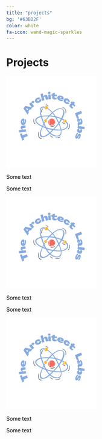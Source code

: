 ```yaml
---
title: "projects"
bg: '#63BD2F'
color: white
fa-icon: wand-magic-sparkles
---
```


# Projects

<!--
<img src="/img/Logo.png" alt="The Architect Labs Logo" style="width:240px;height:240px;">

<p><img src="/img/Logo.png" alt="The Architect Labs Logo" style="float:right;width:240px;height:240px;">
Repository of my personal projects.</p>
-->

<div class="card_row">
  <div class="card_column">
    <div class="card">
      <img src="/img/Logo.png" alt="The Architect Labs Logo" style="width:240px;height:240px;">
      <p style="color:black;">Some text</p>
      <p style="color:black;">Some text</p>
    </div>
  </div>

  <div class="card_column">
    <div class="card">
      <img src="/img/Logo.png" alt="The Architect Labs Logo" style="width:240px;height:240px;">
      <p style="color:black;">Some text</p>
      <p style="color:black;">Some text</p>
    </div>
  </div>

  <div class="card_column">
    <div class="card">
      <img src="/img/Logo.png" alt="The Architect Labs Logo" style="width:240px;height:240px;">
      <p style="color:black;">Some text</p>
      <p style="color:black;">Some text</p>
    </div>
  </div>

</div>

<!--
Alright, you've got a clean copy and are ready to push some schmancy pages for the world to ogle at.

- Edit `_config.yml` to change your title, keywords, and description.
- Create a new file in `_posts/` called `2014-01-01-intro.md`
  Edit it, and add:

{% highlight text linenos=table %}
---
title: "home"
bg: white     #defined in _config.yml, can use html color like '#010101'
color: black  #text color
style: center
---

# Example headline!
and so on..
{% endhighlight %}

- Create a second post called `2014-01-02-art.md` with an divider image this time:

{% highlight text linenos=table %}
---
title: "Art"
bg: turquoise  #defined in _config.yml, can use html color like '#0fbfcf'
color: white   #text color
fa-icon: paint-brush
---

#### A new section- oh the humanity!
{% endhighlight %}

**Note:** That part `fa-icon: paint-brush` will use a font-awesome icon of [paint-brush](http://fortawesome.github.io/Font-Awesome/icon/paint-brush/). You can use any icon from this [font-awesome icon directory](http://fortawesome.github.io/Font-Awesome/icons/).

- install Jekyll with `sudo gem install github-pages`
- run `jekyll serve -w`
  - visit [localhost:4000](http://localhost:4000) to see a live locally served preview.
- Push changes and see them live!




## **Changing your colors**
{: style="margin-top:100px;"}

- In each post file you can define `bg: mycolor` and `color: myothercolor` to change the background and text colors for that section.
- **mycolor** can be a quoted html color like `'#0fbfcf'` or a key to a special color defined in **_config.yml** under 'colors'.
  - **Note:** Changes to _config.yml require a manual restart to your local server with `^C` and `jekyll serve -w`.

Nifty, right!



### Also see **README.md** [*on github!*](https://github.com/t413/SinglePaged#usage)
{: style="margin-top:100px;"}
-->
